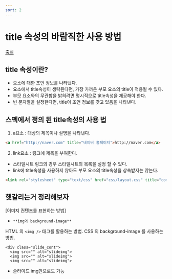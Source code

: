 ```yaml
---
sort: 2
---
```


# title 속성의 바람직한 사용 방법

[출처](http://blog.hivelab.co.kr/%EA%B3%B5%EC%9C%A0-title-%EC%86%8D%EC%84%B1%EC%9D%98-%EB%B0%94%EB%9E%8C%EC%A7%81%ED%95%9C-%EC%82%AC%EC%9A%A9%EB%B0%A9%EB%B2%95/)

## title 속성이란?
   - 요소에 대한 조언 정보를 나타낸다.
   - 요소에서 title속성이 생략된다면, 가장 가까운 부모 요소의 title이 적용될 수 있다.
   - 부모 요소와의 무관함을 밝히려면 명시적으로 title속성을 제공해야 한다.
   - 빈 문자열을 설정한다면, title이 조언 정보를 갖고 있음을 나타낸다.


## 스펙에서 정의 된 title속성의 사용 법

1. a요소 : 대상의 제목이나 설명을 나타낸다.
```html
<a href="http://naver.com" title="네이버 홈페이지">http://naver.com</a>
```
2. link요소 : 링크에 제목을 부여한다.
- 스타일시트 링크의 경우 스타일시트의 목록을 설정 할 수 있다.
- link에 title속성을 사용하지 않아도 부모 요소의 title속성을 상속받지는 않는다.
```html
<link rel="stylesheet" type="text/css" href="css/layout.css" title="common layout">
```



## 햇갈리는거 정리해보자

[이미지 컨텐츠를 표현하는 방법]
- `**img와 background-image**`

HTML 의 `<img />` 태그를 활용하는 방법.
CSS 의 background-image 를 사용하는 방법.
```
<div class="slide_cont">
  <img src="" alt="slideimg">
  <img src="" alt="slideimg">
  <img src="" alt="slideimg">
```
- 슬라이드 img만으로도 가능